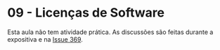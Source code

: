 # 09 - Licenças de Software

Esta aula não tem atividade prática. As discussões são feitas durante a expositiva e na [Issue 369](https://github.com/Insper/dev-aberto/issues/369).